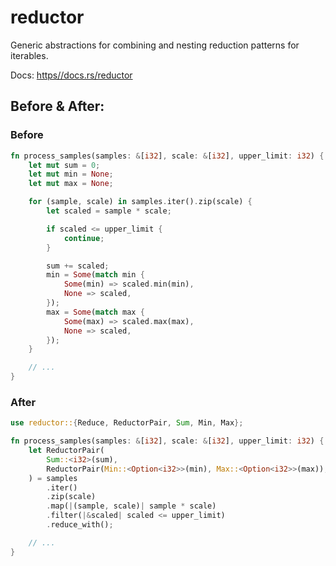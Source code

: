 # reductor

Generic abstractions for combining and nesting reduction patterns for iterables.

Docs: [https//docs.rs/reductor](https://docs.rs/reductor)

## Before & After:

### Before

```rust
fn process_samples(samples: &[i32], scale: &[i32], upper_limit: i32) {
    let mut sum = 0;
    let mut min = None;
    let mut max = None;

    for (sample, scale) in samples.iter().zip(scale) {
        let scaled = sample * scale;

        if scaled <= upper_limit {
            continue;
        }

        sum += scaled;
        min = Some(match min {
            Some(min) => scaled.min(min),
            None => scaled,
        });
        max = Some(match max {
            Some(max) => scaled.max(max),
            None => scaled,
        });
    }

    // ...
}
```

### After

```rust
use reductor::{Reduce, ReductorPair, Sum, Min, Max};

fn process_samples(samples: &[i32], scale: &[i32], upper_limit: i32) {
    let ReductorPair(
        Sum::<i32>(sum),
        ReductorPair(Min::<Option<i32>>(min), Max::<Option<i32>>(max)),
    ) = samples
        .iter()
        .zip(scale)
        .map(|(sample, scale)| sample * scale)
        .filter(|&scaled| scaled <= upper_limit)
        .reduce_with();

    // ...
}
```
